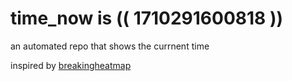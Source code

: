 # time_now is (( 1710291600818 ))

an automated repo that shows the currnent time

inspired by [breakingheatmap](https://github.com/breakingheatmap/breakingheatmap)